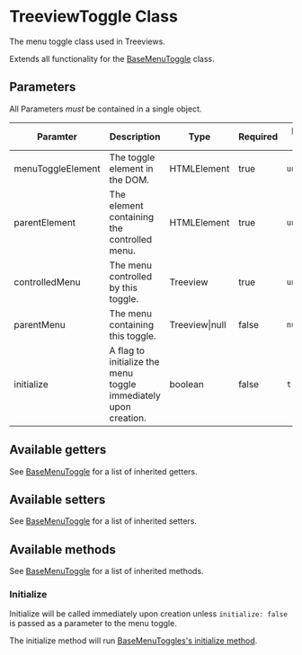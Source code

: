 # TreeviewToggle Class

The menu toggle class used in Treeviews.

Extends all functionality for the [BaseMenuToggle](baseMenuToggle.md) class.

## Parameters

All Parameters _must_ be contained in a single object.

| Paramter | Description | Type | Required | Default Value |
| --- | --- | --- | --- | --- |
| menuToggleElement | The toggle element in the DOM. | HTMLElement | true | `undefined` |
| parentElement | The element containing the controlled menu. | HTMLElement | true | `undefined` |
| controlledMenu | The menu controlled by this toggle. | Treeview | true | `undefined` |
| parentMenu | The menu containing this toggle. | Treeview\|null | false | `null` |
| initialize | A flag to initialize the menu toggle immediately upon creation. | boolean | false | `true` |

## Available getters

See [BaseMenuToggle](baseMenuToggle.md#available-getters) for a list of inherited getters.

## Available setters

See [BaseMenuToggle](baseMenuToggle.md#available-setters) for a list of inherited setters.

## Available methods

See [BaseMenuToggle](baseMenuToggle.md#available-methods) for a list of inherited methods.

### Initialize

Initialize will be called immediately upon creation unless `initialize: false` is passed as a parameter to the menu toggle.

The initialize method will run [BaseMenuToggles's initialize method](baseMenuToggle.md#initialize).
